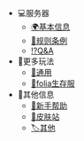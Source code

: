 * 💻服务器
  * [🌍基本信息](/server/about.md)
  * [📗规则条例](/server/rules.md)
  * [⁉️Q&A](/server/Q&A.md)
* 🧸更多玩法
  * [🧵通用](/extra/info.md)
  * [🌿folia生存服](/extra/folia/info.md)
* 🔎其他信息
  * [🎰新手帮助](/help/help.md)
  * [👰皮肤站](/skin/skin.md)
  * [🏷️其他](/others/others.md)